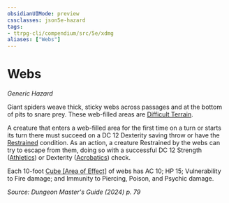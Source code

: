 ```yaml
---
obsidianUIMode: preview
cssclasses: json5e-hazard
tags:
- ttrpg-cli/compendium/src/5e/xdmg
aliases: ["Webs"]
---
```

# Webs
*Generic Hazard*  

Giant spiders weave thick, sticky webs across passages and at the bottom of pits to snare prey. These web-filled areas are [Difficult Terrain](difficult-terrain-xphb.md).

A creature that enters a web-filled area for the first time on a turn or starts its turn there must succeed on a DC 12 Dexterity saving throw or have the [Restrained](conditions.md#Restrained) condition. As an action, a creature Restrained by the webs can try to escape from them, doing so with a successful DC 12 Strength ([Athletics](skills.md#Athletics)) or Dexterity ([Acrobatics](skills.md#Acrobatics)) check.

Each 10-foot [Cube [Area of Effect]](cube-area-of-effect-xphb.md) of webs has AC 10; HP 15; Vulnerability to Fire damage; and Immunity to Piercing, Poison, and Psychic damage.

*Source: Dungeon Master's Guide (2024) p. 79*